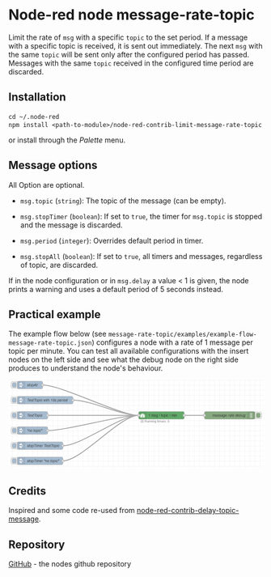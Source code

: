 # Node-red node message-rate-topic

Limit the rate of `msg` with a specific `topic` to the set period.
If a message with a specific topic is received, it is sent out immediately.
The next `msg` with the same `topic` will be sent only after the configured period has passed.
Messages with the same `topic` received in the configured time period are discarded.

## Installation

```
cd ~/.node-red
npm install <path-to-module>/node-red-contrib-limit-message-rate-topic
```
or install through the _Palette_ menu.

## Message options

All Option are optional.

- `msg.topic` (`string`): The topic of the message (can be empty).

- `msg.stopTimer` (`boolean`): If set to `true`, the timer for `msg.topic` is stopped and the message is discarded.

- `msg.period` (`integer`): Overrides default period in timer.

- `msg.stopAll` (`boolean`): If set to `true`, all timers and messages, regardless of topic, are discarded.

If in the node configuration or in `msg.delay` a value < 1 is given, the node prints a warning and uses a default period of 5 seconds instead.

## Practical example

The example flow below (see `message-rate-topic/examples/example-flow-message-rate-topic.json`) configures a node with a rate of 1 message per topic per minute. You can test all available configurations with the insert nodes on the left side and see what the debug node on the right side produces to understand the node's behaviour.

![](screenshot.png)

## Credits

Inspired and some code re-used from [node-red-contrib-delay-topic-message](https://flows.nodered.org/node/node-red-contrib-delay-topic-message).

## Repository

[GitHub](https://github.com/pooh42/node-red-contrib-limit-message-rate-topic) - the nodes github repository
